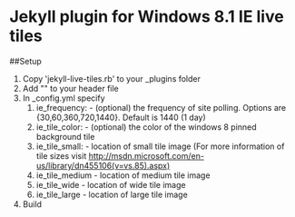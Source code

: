Jekyll plugin for Windows 8.1 IE live tiles
===============

##Setup

1. Copy 'jekyll-live-tiles.rb' to your _plugins folder
2. Add "<meta name='msapplication-config' content='/ietemplates/ieconfig.xml' />" to your header file
3. In _config.yml specify
	1. ie_frequency:  - (optional) the frequency of site polling. Options are {30,60,360,720,1440}. Default is 1440 (1 day) 
	2. ie_tile_color: - (optional) the color of the windows 8 pinned background tile
	3. ie_tile_small: - location of small tile image (For more information of tile sizes visit http://msdn.microsoft.com/en-us/library/dn455106(v=vs.85).aspx)
	4. ie_tile_medium - location of medium tile image
	5. ie_tile_wide   - location of wide tile image
	6. ie_tile_large  - location of large tile image
4. Build
